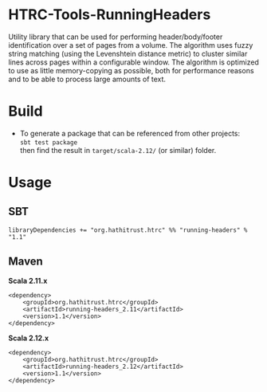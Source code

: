 # HTRC-Tools-RunningHeaders
Utility library that can be used for performing header/body/footer identification over a set of pages from a volume. The algorithm uses fuzzy string matching (using the Levenshtein distance metric) to cluster similar lines across pages within a configurable window. The algorithm is optimized to use as little memory-copying as possible, both for performance reasons and to be able to process large amounts of text.

# Build
* To generate a package that can be referenced from other projects:  
  `sbt test package`  
  then find the result in `target/scala-2.12/` (or similar) folder.

# Usage

## SBT  
`libraryDependencies += "org.hathitrust.htrc" %% "running-headers" % "1.1"`

## Maven
**Scala 2.11.x**
```
<dependency>
    <groupId>org.hathitrust.htrc</groupId>
    <artifactId>running-headers_2.11</artifactId>
    <version>1.1</version>
</dependency>
```

**Scala 2.12.x**
```
<dependency>
    <groupId>org.hathitrust.htrc</groupId>
    <artifactId>running-headers_2.12</artifactId>
    <version>1.1</version>
</dependency>
```
